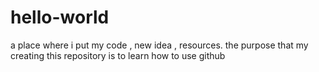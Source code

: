 # hello-world
a place where i put my code , new idea , resources.
the purpose that my creating this repository is to learn how to use github

